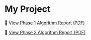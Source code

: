  # My Project
 
📄 [View Phase 1 Algorithm Report (PDF)](./phase-1/phase_1.pdf)

 
📄 [View Phase 2 Algorithm Report (PDF)](./phase-2/phase_2.pdf)
 
